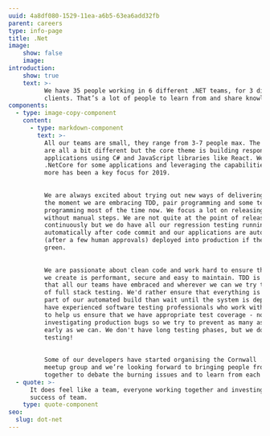 ```yaml
---
uuid: 4a8df080-1529-11ea-a6b5-63ea6add32fb
parent: careers
type: info-page
title: .Net
image:
    show: false
    image:
introduction:
    show: true
    text: >-
          We have 35 people working in 6 different .NET teams, for 3 different
          clients. That’s a lot of people to learn from and share knowledge with.
components:
  - type: image-copy-component
    content:
      - type: markdown-component
        text: >-
          All our teams are small, they range from 3-7 people max. The applications
          are all a bit different but the core theme is building responsive web
          applications using C# and JavaScript libraries like React. We are using
          .NetCore for some applications and leveraging the capabilities of Azure
          more has been a key focus for 2019.
    
    
          We are always excited about trying out new ways of delivering software. At
          the moment we are embracing TDD, pair programming and some teams are mob
          programming most of the time now. We focus a lot on releasing our software
          without manual steps. We are not quite at the point of releasing
          continuously but we do have all our regression testing running
          automatically after code commit and our applications are automatically
          (after a few human approvals) deployed into production if the tests are
          green.
    
    
          We are passionate about clean code and work hard to ensure that the code
          we create is performant, secure and easy to maintain. TDD is an approach
          that all our teams have embraced and wherever we can we try to avoid lots
          of full stack testing. We'd rather ensure that everything is working as
          part of our automated build than wait until the system is deployed. We
          have experienced software testing professionals who work within the teams
          to help us ensure that we have appropriate test coverage - no one likes
          investigating production bugs so we try to prevent as many as possible as
          early as we can. We don't have long testing phases, but we do lots of
          testing!
    
    
          Some of our developers have started organising the Cornwall .Net Developer
          meetup group and we’re looking forward to bringing people from Cornwall
          together to debate the burning issues and to learn from each other.
  - quote: >-
      It does feel like a team, everyone working together and investing in
      success of team.
    type: quote-component
seo:
  slug: dot-net
---
```


